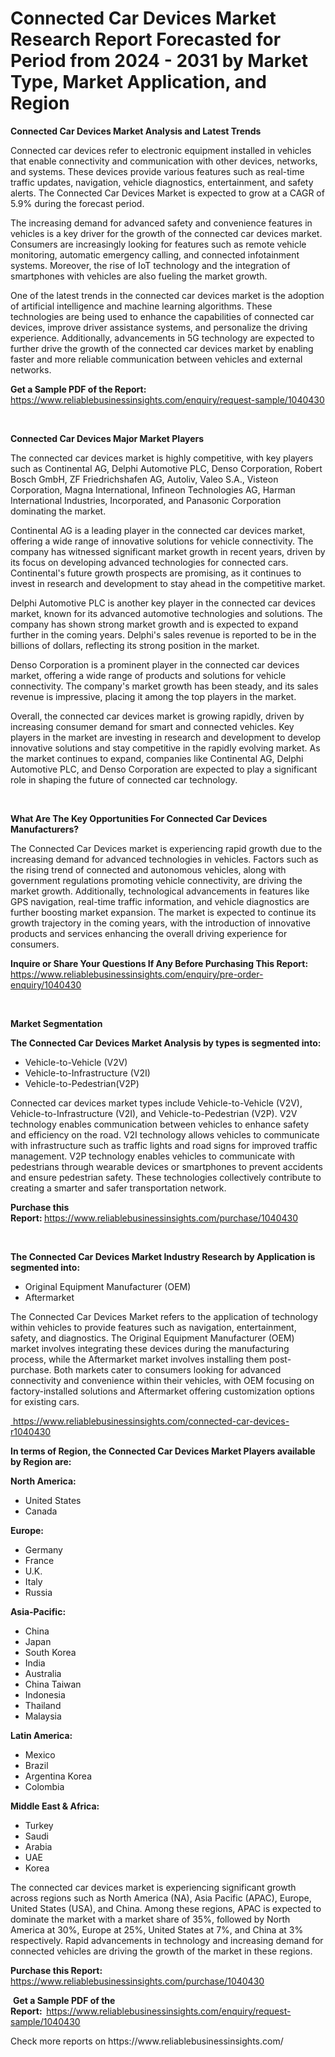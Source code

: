 <p><h1>Connected Car Devices Market Research Report Forecasted for Period from 2024 -  2031 by Market Type, Market Application, and Region</h1></p><p><strong>Connected Car Devices Market Analysis and Latest Trends</strong></p>
<p><p>Connected car devices refer to electronic equipment installed in vehicles that enable connectivity and communication with other devices, networks, and systems. These devices provide various features such as real-time traffic updates, navigation, vehicle diagnostics, entertainment, and safety alerts. The Connected Car Devices Market is expected to grow at a CAGR of 5.9% during the forecast period.</p><p>The increasing demand for advanced safety and convenience features in vehicles is a key driver for the growth of the connected car devices market. Consumers are increasingly looking for features such as remote vehicle monitoring, automatic emergency calling, and connected infotainment systems. Moreover, the rise of IoT technology and the integration of smartphones with vehicles are also fueling the market growth.</p><p>One of the latest trends in the connected car devices market is the adoption of artificial intelligence and machine learning algorithms. These technologies are being used to enhance the capabilities of connected car devices, improve driver assistance systems, and personalize the driving experience. Additionally, advancements in 5G technology are expected to further drive the growth of the connected car devices market by enabling faster and more reliable communication between vehicles and external networks.</p></p>
<p><strong>Get a Sample PDF of the Report:&nbsp;</strong> <a href="https://www.reliablebusinessinsights.com/enquiry/request-sample/1040430">https://www.reliablebusinessinsights.com/enquiry/request-sample/1040430</a></p>
<p>&nbsp;</p>
<p><strong>Connected Car Devices Major Market Players</strong></p>
<p><p>The connected car devices market is highly competitive, with key players such as Continental AG, Delphi Automotive PLC, Denso Corporation, Robert Bosch GmbH, ZF Friedrichshafen AG, Autoliv, Valeo S.A., Visteon Corporation, Magna International, Infineon Technologies AG, Harman International Industries, Incorporated, and Panasonic Corporation dominating the market.</p><p>Continental AG is a leading player in the connected car devices market, offering a wide range of innovative solutions for vehicle connectivity. The company has witnessed significant market growth in recent years, driven by its focus on developing advanced technologies for connected cars. Continental's future growth prospects are promising, as it continues to invest in research and development to stay ahead in the competitive market.</p><p>Delphi Automotive PLC is another key player in the connected car devices market, known for its advanced automotive technologies and solutions. The company has shown strong market growth and is expected to expand further in the coming years. Delphi's sales revenue is reported to be in the billions of dollars, reflecting its strong position in the market.</p><p>Denso Corporation is a prominent player in the connected car devices market, offering a wide range of products and solutions for vehicle connectivity. The company's market growth has been steady, and its sales revenue is impressive, placing it among the top players in the market.</p><p>Overall, the connected car devices market is growing rapidly, driven by increasing consumer demand for smart and connected vehicles. Key players in the market are investing in research and development to develop innovative solutions and stay competitive in the rapidly evolving market. As the market continues to expand, companies like Continental AG, Delphi Automotive PLC, and Denso Corporation are expected to play a significant role in shaping the future of connected car technology.</p></p>
<p>&nbsp;</p>
<p><strong>What Are The Key Opportunities For Connected Car Devices Manufacturers?</strong></p>
<p><p>The Connected Car Devices market is experiencing rapid growth due to the increasing demand for advanced technologies in vehicles. Factors such as the rising trend of connected and autonomous vehicles, along with government regulations promoting vehicle connectivity, are driving the market growth. Additionally, technological advancements in features like GPS navigation, real-time traffic information, and vehicle diagnostics are further boosting market expansion. The market is expected to continue its growth trajectory in the coming years, with the introduction of innovative products and services enhancing the overall driving experience for consumers.</p></p>
<p><strong>Inquire or Share Your Questions If Any Before Purchasing This Report:</strong> <a href="https://www.reliablebusinessinsights.com/enquiry/pre-order-enquiry/1040430">https://www.reliablebusinessinsights.com/enquiry/pre-order-enquiry/1040430</a></p>
<p>&nbsp;</p>
<p><strong>Market Segmentation</strong></p>
<p><strong>The Connected Car Devices Market Analysis by types is segmented into:</strong></p>
<p><ul><li>Vehicle-to-Vehicle (V2V)</li><li>Vehicle-to-Infrastructure (V2I)</li><li>Vehicle-to-Pedestrian(V2P)</li></ul></p>
<p><p>Connected car devices market types include Vehicle-to-Vehicle (V2V), Vehicle-to-Infrastructure (V2I), and Vehicle-to-Pedestrian (V2P). V2V technology enables communication between vehicles to enhance safety and efficiency on the road. V2I technology allows vehicles to communicate with infrastructure such as traffic lights and road signs for improved traffic management. V2P technology enables vehicles to communicate with pedestrians through wearable devices or smartphones to prevent accidents and ensure pedestrian safety. These technologies collectively contribute to creating a smarter and safer transportation network.</p></p>
<p><strong>Purchase this Report:&nbsp;</strong><a href="https://www.reliablebusinessinsights.com/purchase/1040430">https://www.reliablebusinessinsights.com/purchase/1040430</a></p>
<p>&nbsp;</p>
<p><strong>The Connected Car Devices Market Industry Research by Application is segmented into:</strong></p>
<p><ul><li>Original Equipment Manufacturer (OEM)</li><li>Aftermarket</li></ul></p>
<p><p>The Connected Car Devices Market refers to the application of technology within vehicles to provide features such as navigation, entertainment, safety, and diagnostics. The Original Equipment Manufacturer (OEM) market involves integrating these devices during the manufacturing process, while the Aftermarket market involves installing them post-purchase. Both markets cater to consumers looking for advanced connectivity and convenience within their vehicles, with OEM focusing on factory-installed solutions and Aftermarket offering customization options for existing cars.</p></p>
<p><a href="https://www.reliablebusinessinsights.com/connected-car-devices-r1040430">&nbsp;https://www.reliablebusinessinsights.com/connected-car-devices-r1040430</a></p>
<p><strong>In terms of Region, the Connected Car Devices Market Players available by Region are:</strong></p>
<p>
    <p> <strong> North America: </strong>
        <ul>
            <li>United States</li>
            <li>Canada</li>
        </ul>
        </p> 
    <p> <strong> Europe: </strong>
        <ul>
            <li>Germany</li>
            <li>France</li>
            <li>U.K.</li>
            <li>Italy</li>
            <li>Russia</li>
        </ul>
        </p> 
    <p> <strong> Asia-Pacific: </strong>
        <ul>
            <li>China</li>
            <li>Japan</li>
            <li>South Korea</li>
            <li>India</li>
            <li>Australia</li>
            <li>China Taiwan</li>
            <li>Indonesia</li>
            <li>Thailand</li>
            <li>Malaysia</li>
        </ul>
        </p> 
    <p> <strong> Latin America: </strong>
        <ul>
            <li>Mexico</li>
            <li>Brazil</li>
            <li>Argentina Korea</li>
            <li>Colombia</li>
        </ul>
        </p> 
    <p> <strong> Middle East & Africa: </strong>
        <ul>
            <li>Turkey</li>
            <li>Saudi</li>
            <li>Arabia</li>
            <li>UAE</li>
            <li>Korea</li>
        </ul>
    </p>
    </p>
<p><p>The connected car devices market is experiencing significant growth across regions such as North America (NA), Asia Pacific (APAC), Europe, United States (USA), and China. Among these regions, APAC is expected to dominate the market with a market share of 35%, followed by North America at 30%, Europe at 25%, United States at 7%, and China at 3% respectively. Rapid advancements in technology and increasing demand for connected vehicles are driving the growth of the market in these regions.</p></p>
<p><strong>Purchase this Report: </strong><a href="https://www.reliablebusinessinsights.com/purchase/1040430">https://www.reliablebusinessinsights.com/purchase/1040430</a></p>
<p>&nbsp;<strong>Get a Sample PDF of the Report:&nbsp;&nbsp;</strong><a href="https://www.reliablebusinessinsights.com/enquiry/request-sample/1040430">https://www.reliablebusinessinsights.com/enquiry/request-sample/1040430</a></p>
<p><strong></strong></p>
<p>Check more reports on https://www.reliablebusinessinsights.com/</p>